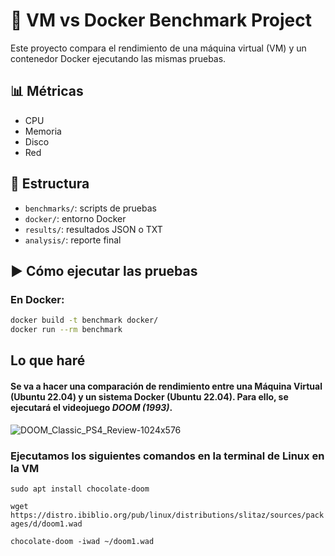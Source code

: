 # 🧪 VM vs Docker Benchmark Project

Este proyecto compara el rendimiento de una máquina virtual (VM) y un contenedor Docker ejecutando las mismas pruebas.

## 📊 Métricas

- CPU
- Memoria
- Disco
- Red

## 📂 Estructura

- `benchmarks/`: scripts de pruebas
- `docker/`: entorno Docker
- `results/`: resultados JSON o TXT
- `analysis/`: reporte final

## ▶️ Cómo ejecutar las pruebas

### En Docker:

```bash
docker build -t benchmark docker/
docker run --rm benchmark
```

## Lo que haré
#### Se va a hacer una comparación de rendimiento entre una Máquina Virtual (Ubuntu 22.04) y un sistema Docker (Ubuntu 22.04). Para ello, se ejecutará el videojuego ***DOOM (1993)***.
![DOOM_Classic_PS4_Review-1024x576](https://github.com/user-attachments/assets/80f004f7-a69c-41b9-a06d-0c85852a06f4)


### Ejecutamos los siguientes comandos en la terminal de Linux en la VM

`sudo apt install chocolate-doom`

`wget https://distro.ibiblio.org/pub/linux/distributions/slitaz/sources/packages/d/doom1.wad`

`chocolate-doom -iwad ~/doom1.wad`
